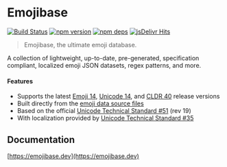 # Emojibase

[![Build Status](https://github.com/milesj/emojibase/workflows/Build/badge.svg)](https://github.com/milesj/emojibase/actions?query=branch%3Amaster)
[![npm version](https://badge.fury.io/js/emojibase.svg)](https://www.npmjs.com/package/emojibase)
[![npm deps](https://david-dm.org/milesj/emojibase.svg?path=packages/core)](https://www.npmjs.com/package/emojibase)
[![jsDelivr Hits](https://data.jsdelivr.com/v1/package/npm/emojibase-data/badge?style=rounded)](https://www.jsdelivr.com/package/npm/emojibase-data)

> Emojibase, the ultimate emoji database.

A collection of lightweight, up-to-date, pre-generated, specification compliant, localized emoji
JSON datasets, regex patterns, and more.

#### Features

- Supports the latest [Emoji 14](https://emojipedia.org/emoji-14.0/),
  [Unicode 14](http://unicode.org/versions/Unicode14.0.0/), and
  [CLDR 40](http://cldr.unicode.org/index/downloads/cldr-40) release versions
- Built directly from the [emoji data source files](http://unicode.org/Public/emoji/)
- Based on the official [Unicode Technical Standard #51](http://unicode.org/reports/tr51/) (rev 19)
- With localization provided by
  [Unicode Technical Standard #35](http://unicode.org/reports/tr35/tr35-general.html#Annotations)

## Documentation

[https://emojibase.dev](https://emojibase.dev)
